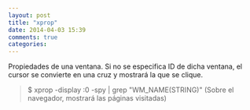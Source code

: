 ```yaml
---
layout: post
title: "xprop"
date: 2014-04-03 15:39
comments: true
categories: 
---
```

Propiedades de una ventana. Si no se especifica ID de dicha ventana, el cursor se convierte en una cruz y mostrará la que se clique.

>$ xprop -display :0 -spy | grep "WM_NAME(STRING)"  (Sobre el navegador, mostrará las páginas visitadas) 

